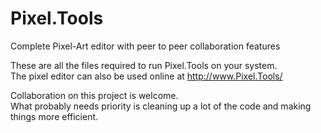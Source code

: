 # Pixel.Tools
Complete Pixel-Art editor with peer to peer collaboration features

These are all the files required to run Pixel.Tools on your system.  
The pixel editor can also be used online at http://www.Pixel.Tools/

Collaboration on this project is welcome.  
What probably needs priority is cleaning up a lot of the code and making things more efficient.
